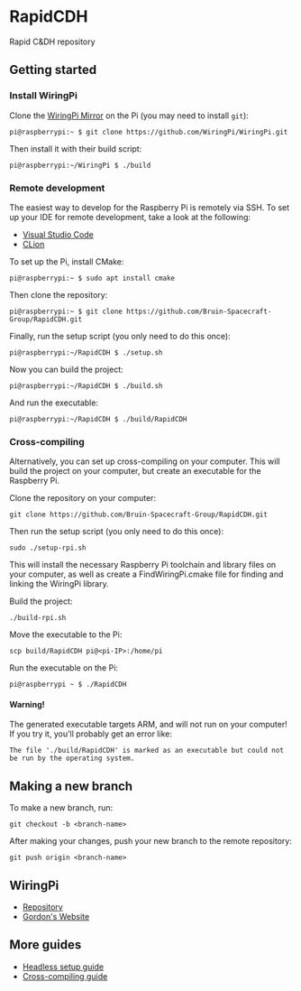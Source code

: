 # RapidCDH
Rapid C&DH repository

## Getting started

### Install WiringPi
Clone the [WiringPi Mirror](https://github.com/WiringPi/WiringPi) on the Pi (you may need to install `git`):

```
pi@raspberrypi:~ $ git clone https://github.com/WiringPi/WiringPi.git
```

Then install it with their build script:

```
pi@raspberrypi:~/WiringPi $ ./build
```

### Remote development
The easiest way to develop for the Raspberry Pi is remotely via SSH. To set up your IDE for remote development, take
a look at the following:

- [Visual Studio Code](https://code.visualstudio.com/docs/remote/ssh)
- [CLion](https://www.jetbrains.com/help/clion/remote-projects-support.html)

To set up the Pi, install CMake:
```
pi@raspberrypi:~ $ sudo apt install cmake
```
  
Then clone the repository:
```
pi@raspberrypi:~ $ git clone https://github.com/Bruin-Spacecraft-Group/RapidCDH.git
```

Finally, run the setup script (you only need to do this once):
```
pi@raspberrypi:~/RapidCDH $ ./setup.sh
```

Now you can build the project:
```
pi@raspberrypi:~/RapidCDH $ ./build.sh
```

And run the executable:
```
pi@raspberrypi:~/RapidCDH $ ./build/RapidCDH
```

### Cross-compiling
Alternatively, you can set up cross-compiling on your computer. This will build the project on your computer, 
but create an executable for the Raspberry Pi.

Clone the repository on your computer:

```
git clone https://github.com/Bruin-Spacecraft-Group/RapidCDH.git
```

Then run the setup script (you only need to do this once):

```
sudo ./setup-rpi.sh
```

This will install the necessary Raspberry Pi toolchain and library files on your computer, as well as create a
FindWiringPi.cmake file for finding and linking the WiringPi library.

Build the project:

```
./build-rpi.sh
```

Move the executable to the Pi:

```
scp build/RapidCDH pi@<pi-IP>:/home/pi
```

Run the executable on the Pi:

```
pi@raspberrypi ~ $ ./RapidCDH
```

#### Warning!
The generated executable targets ARM, and will not run on your computer! If you try it, you'll
probably get an error like:

```
The file './build/RapidCDH' is marked as an executable but could not be run by the operating system.
```

## Making a new branch
To make a new branch, run:

```
git checkout -b <branch-name>
```

After making your changes, push your new branch to the remote repository:

```
git push origin <branch-name>
```

## WiringPi
- [Repository](https://github.com/WiringPi/WiringPi)
- [Gordon's Website](http://wiringpi.com/)

## More guides

- [Headless setup guide](docs/rpi-headless-setup.md)
- [Cross-compiling guide](docs/rpi-cross-compile.md)
